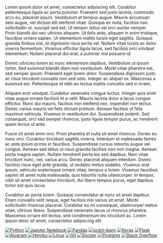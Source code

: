 Lorem ipsum dolor sit amet, consectetur adipiscing elit. Curabitur pellentesque ligula ac porta pulvinar. Praesent sed justo lacinia, commodo arcu eu, placerat ipsum. Vestibulum at tempus augue. Mauris accumsan sem augue, vel dictum elit eleifend vitae. Quisque ex nulla, facilisis non sollicitudin ut, suscipit sed est. Ut tempor tellus vel orci auctor semper. Proin blandit dui nec ultrices aliquam. Ut felis ante, aliquam in enim tristique, faucibus ornare sapien. Ut elementum mattis turpis eget sagittis. Quisque gravida finibus nisi, id dignissim risus porta vel. Nullam vitae turpis ac dolor viverra fermentum. Vivamus efficitur ligula lacus, sed facilisis orci volutpat elementum. Nullam placerat dui erat, a pulvinar nisl posuere id.

Donec ultricies lorem ac nunc elementum dapibus. Vestibulum ut ipsum tortor. Sed euismod blandit diam non vestibulum. Morbi vitae pharetra est, sed semper ipsum. Praesent eget lorem dolor. Suspendisse dignissim justo ac risus tincidunt convallis non sed odio. Integer ac aliquet ex. Maecenas a euismod est. Pellentesque id nibh eu lectus mattis convallis sed in lorem.

Aliquam erat volutpat. Curabitur venenatis congue luctus. Integer quis enim vitae augue ornare facilisis et a velit. Mauris lacinia dolor a lacus congue efficitur. Nunc dui mauris, facilisis non eleifend nec, imperdiet non lectus. Donec varius mauris vel felis dictum pretium. Aenean facilisis ut felis maximus vehicula. Vivamus in vestibulum dui. Suspendisse potenti. Sed consequat, orci sed semper rhoncus, justo ligula tempor purus, ac hendrerit quam lectus ut ante.

Fusce sit amet enim orci. Proin pharetra et nulla sit amet rhoncus. Donec eu nunc orci. Curabitur tincidunt sagittis viverra. Interdum et malesuada fames ac ante ipsum primis in faucibus. Suspendisse cursus lobortis augue vel congue. Aenean sed tellus ut risus gravida facilisis non non magna. Aenean porta magna sapien. Nullam hendrerit porta leo sed dapibus. Nam vitae tincidunt nunc, nec varius arcu. Donec placerat aliquam interdum. Donec facilisis risus eget ante gravida, ut sodales metus sodales. Vivamus erat ipsum, vehicula scelerisque ornare vitae, tempus a lorem. Vivamus faucibus sapien sit amet nulla malesuada, quis lobortis nulla ullamcorper. In tempor, nibh sit amet consectetur tincidunt, dui libero tempus purus, eget dapibus tortor est quis lacus.

Curabitur ac porta lorem. Quisque consectetur at nunc sit amet dapibus. Etiam convallis velit neque, eget facilisis nisi varius sit amet. Morbi sollicitudin rhoncus placerat. Curabitur eu mi consequat, ullamcorper metus vitae, ultrices libero. Suspendisse venenatis lacus ut rhoncus pharetra. Maecenas ornare elit lectus, sed condimentum leo tincidunt ac. Lorem ipsum dolor sit amet, consectetur adipiscing elit. 

[![Python](https://img.shields.io/badge/python-3670A0?style=for-the-badge&logo=python&logoColor=ffdd54)](https://python.org)
[![Jupyter Notebook](https://img.shields.io/badge/jupyter-%23FA0F00.svg?style=for-the-badge&logo=jupyter&logoColor=white)](https://jupyter.org)
[![Pandas](https://img.shields.io/badge/pandas-%23150458.svg?style=for-the-badge&logo=pandas&logoColor=white)](https://pandas.pydata.org)
[![scikit-learn](https://img.shields.io/badge/scikit--learn-%23F7931E.svg?style=for-the-badge&logo=scikit-learn&logoColor=white)](https://scikit-learn.org/)
[![Keras](https://img.shields.io/badge/Keras-%23D00000.svg?style=for-the-badge&logo=Keras&logoColor=white)](https://keras.io)
[![Flask](https://img.shields.io/badge/flask-%23000.svg?style=for-the-badge&logo=flask&logoColor=white)](https://flask.palletsprojects.com/en/2.0.x/)
[![Aiogram](https://img.shields.io/badge/Aiogram-2CA5E0?style=for-the-badge&logo=telegram&logoColor=white)](https://docs.aiogram.dev/)
[![Heroku](https://img.shields.io/badge/heroku-%23430098.svg?style=for-the-badge&logo=heroku&logoColor=white)](https://www.heroku.com)
[![Linux](https://img.shields.io/badge/Linux-FCC624?style=for-the-badge&logo=linux&logoColor=black)](https://www.kernel.org)
[![Git](https://img.shields.io/badge/git-%23F05033.svg?style=for-the-badge&logo=git&logoColor=white)](https://git-scm.com)
[![Docker](https://img.shields.io/badge/docker-%230db7ed.svg?style=for-the-badge&logo=docker&logoColor=white)](https://www.docker.com)
[![Postgres](https://img.shields.io/badge/postgres-%23316192.svg?style=for-the-badge&logo=postgresql&logoColor=white)](https://www.postgresql.org)
[![Stack Overflow](https://img.shields.io/badge/-Stackoverflow-FE7A16?style=for-the-badge&logo=stack-overflow&logoColor=white)](https://stackoverflow.com)

<!--
**t9n/t9n** is a ✨ _special_ ✨ repository because its `README.md` (this file) appears on your GitHub profile.

Here are some ideas to get you started:

- 🔭 I’m currently working on ...
- 🌱 I’m currently learning ...
- 👯 I’m looking to collaborate on ...
- 🤔 I’m looking for help with ...
- 💬 Ask me about ...
- 📫 How to reach me: ...
- 😄 Pronouns: ...
- ⚡ Fun fact: ...
-->
